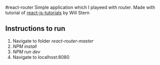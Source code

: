 #react-router
Simple application which I playeed with router.
Made with tutorial of [react-js-tutorials](https://github.com/learncodeacademy/react-js-tutorials) by Will Stern


## Instructions to run
1. Navigate to folder *react-router-master*
2. *NPM install*
3. *NPM run dev*
4. Navigate to localhost:8080

